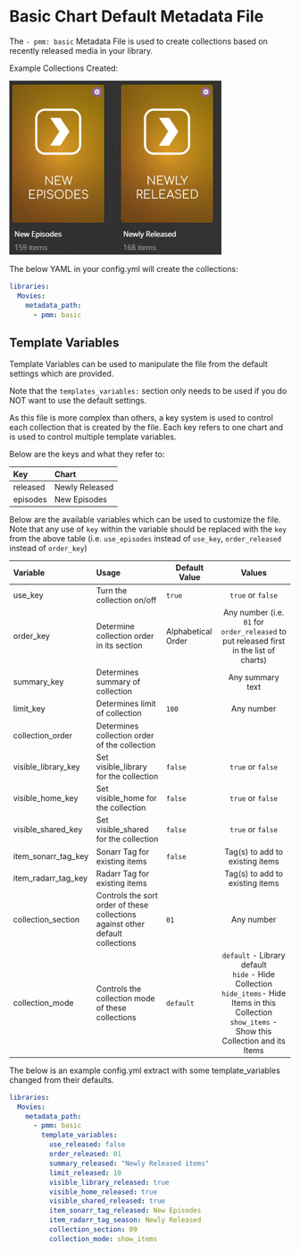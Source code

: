 # Basic Chart Default Metadata File

The `- pmm: basic` Metadata File is used to create collections based on recently released media in your library.

Example Collections Created:

![](../images/basic.png)

The below YAML in your config.yml will create the collections:
```yaml
libraries:
  Movies:
    metadata_path:
      - pmm: basic
```


## Template Variables
Template Variables can be used to manipulate the file from the default settings which are provided. 

Note that the `templates_variables:` section only needs to be used if you do NOT want to use the default settings.

As this file is more complex than others, a key system is used to control each collection that is created by the file. Each key refers to one chart and is used to control multiple template variables.

Below are the keys and what they refer to:

| Key      | Chart          |
|:---------|:---------------|
| released | Newly Released |
| episodes | New Episodes   |



Below are the available variables which can be used to customize the file. Note that any use of `key` within the variable should be replaced with the `key` from the above table (i.e. `use_episodes` instead of `use_key`, `order_released` instead of `order_key`)


| Variable               | Usage                                                                          | Default Value      |                                                                             Values                                                                             |
|:-----------------------|:-------------------------------------------------------------------------------|--------------------|:--------------------------------------------------------------------------------------------------------------------------------------------------------------:|
| use_key                | Turn the collection on/off                                                     | `true`             |                                                                       `true` or `false`                                                                        |
| order_key              | Determine collection order in its section                                      | Alphabetical Order |                                    Any number (i.e. `01` for `order_released` to put released first in the list of charts)                                     |
| summary_key            | Determines summary of collection                                               |                    |                                                                        Any summary text                                                                        |
| limit_key              | Determines limit of collection                                                 | `100`              |                                                                           Any number                                                                           |
| collection_order   | Determines collection order of the collection                                  |                    |                                                                                                                                                                |
| visible_library_key    | Set visible_library for the collection                                         | `false`            |                                                                       `true` or `false`                                                                        |
| visible_home_key       | Set visible_home for the collection                                            | `false`            |                                                                       `true` or `false`                                                                        |
| visible_shared_key     | Set visible_shared for the collection                                          | `false`            |                                                                       `true` or `false`                                                                        |
| item_sonarr_tag_key    | Sonarr Tag for existing items                                                  | `false`            |                                                                Tag(s) to add to existing items                                                                 |
| item_radarr_tag_key    | Radarr Tag for existing items                                                  |                    |                                                                Tag(s) to add to existing items                                                                 |
| collection_section     | Controls the sort order of these collections against other default collections | `01`               |                                                                           Any number                                                                           |
| collection_mode        | Controls the collection mode of these collections                              | `default`          | `default` - Library default<br/>`hide` - Hide Collection<br/>`hide_items`- Hide Items in this Collection<br/>`show_items` - Show this Collection and its Items |

The below is an example config.yml extract with some template_variables changed  from their defaults.

```yaml
libraries:
  Movies:
    metadata_path:
      - pmm: basic
        template_variables:
          use_released: false
          order_released: 01
          summary_released: "Newly Released items"
          limit_released: 10
          visible_library_released: true
          visible_home_released: true
          visible_shared_released: true
          item_sonarr_tag_released: New Episodes
          item_radarr_tag_season: Newly Released
          collection_section: 09
          collection_mode: show_items
```
